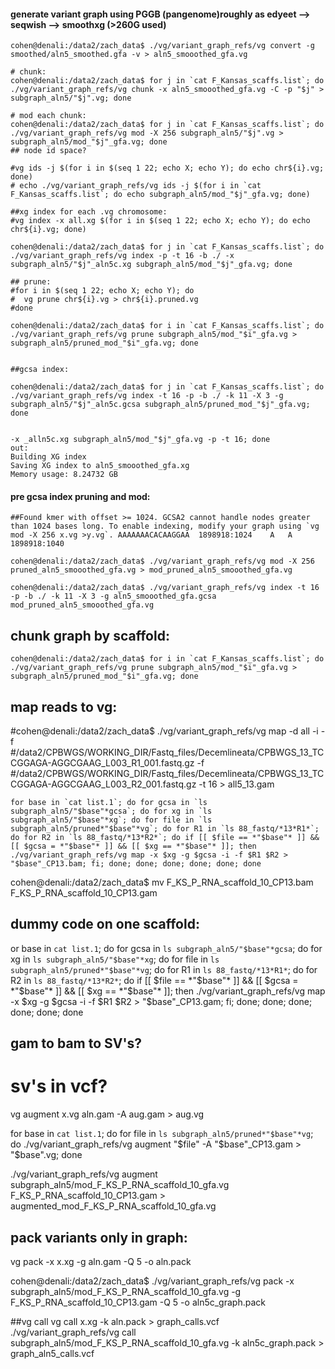 #### generate variant graph using PGGB (pangenome)roughly as edyeet --> seqwish --> smoothxg (>260G used)

```
cohen@denali:/data2/zach_data$ ./vg/variant_graph_refs/vg convert -g smoothed/aln5_smoothed.gfa -v > aln5_smooothed_gfa.vg

# chunk:
cohen@denali:/data2/zach_data$ for j in `cat F_Kansas_scaffs.list`; do ./vg/variant_graph_refs/vg chunk -x aln5_smooothed_gfa.vg -C -p "$j" > subgraph_aln5/"$j".vg; done

# mod each chunk:
cohen@denali:/data2/zach_data$ for j in `cat F_Kansas_scaffs.list`; do ./vg/variant_graph_refs/vg mod -X 256 subgraph_aln5/"$j".vg > subgraph_aln5/mod_"$j"_gfa.vg; done
## node id space?

#vg ids -j $(for i in $(seq 1 22; echo X; echo Y); do echo chr${i}.vg; done)
# echo ./vg/variant_graph_refs/vg ids -j $(for i in `cat F_Kansas_scaffs.list`; do echo subgraph_aln5/mod_"$j"_gfa.vg; done)

##xg index for each .vg chromosome:
#vg index -x all.xg $(for i in $(seq 1 22; echo X; echo Y); do echo chr${i}.vg; done)

cohen@denali:/data2/zach_data$ for j in `cat F_Kansas_scaffs.list`; do ./vg/variant_graph_refs/vg index -p -t 16 -b ./ -x subgraph_aln5/"$j"_aln5c.xg subgraph_aln5/mod_"$j"_gfa.vg; done

## prune:
#for i in $(seq 1 22; echo X; echo Y); do
#  vg prune chr${i}.vg > chr${i}.pruned.vg
#done

cohen@denali:/data2/zach_data$ for i in `cat F_Kansas_scaffs.list`; do ./vg/variant_graph_refs/vg prune subgraph_aln5/mod_"$i"_gfa.vg > subgraph_aln5/pruned_mod_"$i"_gfa.vg; done


##gcsa index:

cohen@denali:/data2/zach_data$ for j in `cat F_Kansas_scaffs.list`; do ./vg/variant_graph_refs/vg index -t 16 -p -b ./ -k 11 -X 3 -g subgraph_aln5/"$j"_aln5c.gcsa subgraph_aln5/pruned_mod_"$j"_gfa.vg; done


-x _alln5c.xg subgraph_aln5/mod_"$j"_gfa.vg -p -t 16; done
out:
Building XG index
Saving XG index to aln5_smooothed_gfa.xg
Memory usage: 8.24732 GB
```

#### pre gcsa index pruning and mod:

```
##Found kmer with offset >= 1024. GCSA2 cannot handle nodes greater than 1024 bases long. To enable indexing, modify your graph using `vg mod -X 256 x.vg >y.vg`. AAAAAAACACAAGGAA	1898918:1024	A	A	1898918:1040

cohen@denali:/data2/zach_data$ ./vg/variant_graph_refs/vg mod -X 256 pruned_aln5_smooothed_gfa.vg > mod_pruned_aln5_smooothed_gfa.vg 

cohen@denali:/data2/zach_data$ ./vg/variant_graph_refs/vg index -t 16 -p -b ./ -k 11 -X 3 -g aln5_smooothed_gfa.gcsa mod_pruned_aln5_smooothed_gfa.vg
```

## chunk graph by scaffold:
```
cohen@denali:/data2/zach_data$ for i in `cat F_Kansas_scaffs.list`; do ./vg/variant_graph_refs/vg prune subgraph_aln5/mod_"$i"_gfa.vg > subgraph_aln5/pruned_mod_"$i"_gfa.vg; done

```
## map reads to vg:

#cohen@denali:/data2/zach_data$ ./vg/variant_graph_refs/vg map -d all -i -f #/data2/CPBWGS/WORKING_DIR/Fastq_files/Decemlineata/CPBWGS_13_TCCGGAGA-AGGCGAAG_L003_R1_001.fastq.gz -f #/data2/CPBWGS/WORKING_DIR/Fastq_files/Decemlineata/CPBWGS_13_TCCGGAGA-AGGCGAAG_L003_R2_001.fastq.gz -t 16 > all5_13.gam

```
for base in `cat list.1`; do for gcsa in `ls subgraph_aln5/"$base"*gcsa`; do for xg in `ls subgraph_aln5/"$base"*xg`; do for file in `ls subgraph_aln5/pruned*"$base"*vg`; do for R1 in `ls 88_fastq/*13*R1*`; do for R2 in `ls 88_fastq/*13*R2*`; do if [[ $file == *"$base"* ]] && [[ $gcsa = *"$base"* ]] && [[ $xg == *"$base"* ]]; then ./vg/variant_graph_refs/vg map -x $xg -g $gcsa -i -f $R1 $R2 > "$base"_CP13.bam; fi; done; done; done; done; done; done
```
cohen@denali:/data2/zach_data$ mv F_KS_P_RNA_scaffold_10_CP13.bam F_KS_P_RNA_scaffold_10_CP13.gam

## dummy code on one scaffold:
or base in `cat list.1`; do for gcsa in `ls subgraph_aln5/"$base"*gcsa`; do for xg in `ls subgraph_aln5/"$base"*xg`; do for file in `ls subgraph_aln5/pruned*"$base"*vg`; do for R1 in `ls 88_fastq/*13*R1*`; do for R2 in `ls 88_fastq/*13*R2*`; do if [[ $file == *"$base"* ]] && [[ $gcsa = *"$base"* ]] && [[ $xg == *"$base"* ]]; then ./vg/variant_graph_refs/vg map -x $xg -g $gcsa -i -f $R1 $R2 > "$base"_CP13.gam; fi; done; done; done; done; done; done

## gam to bam to SV's?

# sv's in vcf?
vg augment x.vg aln.gam -A aug.gam > aug.vg

for base in `cat list.1`; do for file in `ls subgraph_aln5/pruned*"$base"*vg`; do ./vg/variant_graph_refs/vg augment "$file" -A "$base"_CP13.gam > "$base".vg; done

./vg/variant_graph_refs/vg augment subgraph_aln5/mod_F_KS_P_RNA_scaffold_10_gfa.vg F_KS_P_RNA_scaffold_10_CP13.gam > augmented_mod_F_KS_P_RNA_scaffold_10_gfa.vg

## pack variants only in graph:	

vg pack -x x.xg -g aln.gam -Q 5 -o aln.pack

cohen@denali:/data2/zach_data$ ./vg/variant_graph_refs/vg pack -x subgraph_aln5/mod_F_KS_P_RNA_scaffold_10_gfa.vg -g F_KS_P_RNA_scaffold_10_CP13.gam -Q 5 -o aln5c_graph.pack 

##vg call
vg call x.xg -k aln.pack > graph_calls.vcf
./vg/variant_graph_refs/vg call subgraph_aln5/mod_F_KS_P_RNA_scaffold_10_gfa.vg -k aln5c_graph.pack > graph_aln5_calls.vcf





